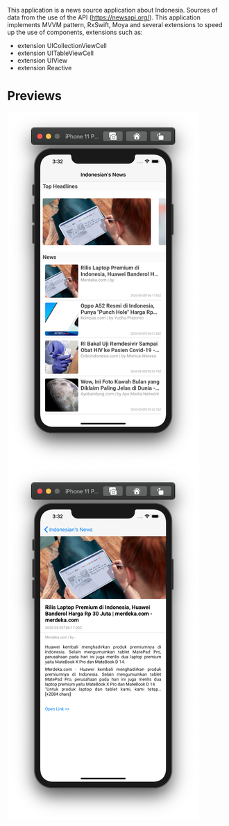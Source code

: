 This application is a news source application about Indonesia. Sources of data from the use of the API (https://newsapi.org/).
This application implements MVVM pattern, RxSwift, Moya and several extensions to speed up the use of components, extensions such as:
- extension UICollectionViewCell
- extension UITableViewCell
- extension UIView
- extension Reactive

# Previews
![alt text](/Preview/dashboard.png?raw=true)
![alt text](/Preview/detail.png?raw=true)
